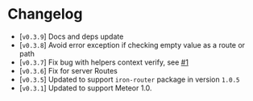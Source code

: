 Changelog
======
    
 - [`v0.3.9`] Docs and deps update
 - [`v0.3.8`] Avoid error exception if checking empty value as a route or path
 - [`v0.3.7`] Fix bug with helpers context verify, see [#1](https://github.com/VeliovGroup/iron-router-helpers-for-Meteor/pull/1)
 - [`v0.3.6`] Fix for server Routes
 - [`v0.3.5`] Updated to support `iron-router` package in version `1.0.5`
 - [`v0.3.1`] Updated to support Meteor 1.0.